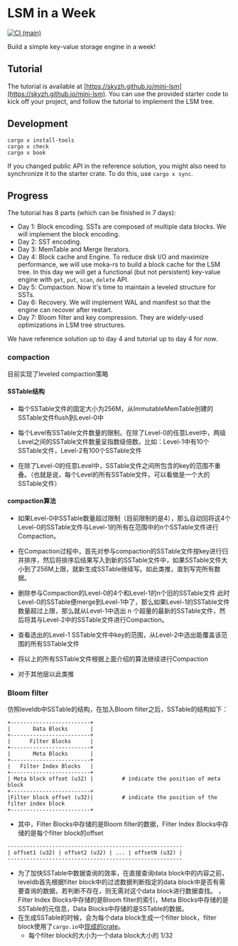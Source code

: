 # LSM in a Week

[![CI (main)](https://github.com/skyzh/mini-lsm/actions/workflows/main.yml/badge.svg)](https://github.com/skyzh/mini-lsm/actions/workflows/main.yml)

Build a simple key-value storage engine in a week!

## Tutorial

The tutorial is available at [https://skyzh.github.io/mini-lsm](https://skyzh.github.io/mini-lsm). You can use the provided starter
code to kick off your project, and follow the tutorial to implement the LSM tree.

## Development

```
cargo x install-tools
cargo x check
cargo x book
```

If you changed public API in the reference solution, you might also need to synchronize it to the starter crate.
To do this, use `cargo x sync`.

## Progress

The tutorial has 8 parts (which can be finished in 7 days):

* Day 1: Block encoding. SSTs are composed of multiple data blocks. We will implement the block encoding.
* Day 2: SST encoding.
* Day 3: MemTable and Merge Iterators.
* Day 4: Block cache and Engine. To reduce disk I/O and maximize performance, we will use moka-rs to build a block cache
  for the LSM tree. In this day we will get a functional (but not persistent) key-value engine with `get`, `put`, `scan`,
  `delete` API.
* Day 5: Compaction. Now it's time to maintain a leveled structure for SSTs.
* Day 6: Recovery. We will implement WAL and manifest so that the engine can recover after restart.
* Day 7: Bloom filter and key compression. They are widely-used optimizations in LSM tree structures.

We have reference solution up to day 4 and tutorial up to day 4 for now.

### compaction

目前实现了leveled compaction策略

#### SSTable结构

- 每个SSTable文件的固定大小为256M，从ImmutableMemTable创建的SSTable文件flush到Level-0中

- 每个Level有SSTable文件数量的限制。在除了Level-0的任意Level中，两级Level之间的SSTable文件数量呈指数级倍数。比如：Level-1中有10个SSTable文件，Level-2有100个SSTable文件

- 在除了Level-0的任意Level中，SSTable文件之间所包含的key的范围不重叠。（也就是说，每个Level的所有SSTable文件，可以看做是一个大的SSTable文件）

#### compaction算法

- 如果Level-0中SSTable数量超过限制（目前限制的是4），那么自动回将这4个Level-0的SSTable文件与Level-1的所有在范围中的n个SSTable文件进行Compaction。

- 在Compaction过程中，首先对参与compaction的SSTable文件按key进行归并排序，然后将排序后结果写入到新的SSTable文件中，如果SSTable文件大小到了256M上限，就新生成SSTable继续写。如此类推，直到写完所有数据。

- 删除参与Compaction的Level-0的4个和Level-1的n个旧的SSTable文件 此时Level-0的SSTable便merge到Level-1中了，那么如果Level-1的SSTable文件数量超过上限，那么就从Level-1中选出 n 个超量的最新的SSTable文件，然后将其与Level-2中的SSTable文件进行Compaction。

- 查看选出的Level-1 SSTable文件中key的范围，从Level-2中选出能覆盖该范围的所有SSTable文件

- 将以上的所有SSTable文件根据上面介绍的算法继续进行Compaction

- 对于其他层以此类推

### Bloom filter
仿照leveldb中SSTable的结构，在加入Bloom filter之后，SSTable的结构如下：
```shell
+-------------------------+
|       Data Blocks       |
+-------------------------+
|      Filter Blocks      |
+-------------------------+
|       Meta Blocks       |
+-------------------------+
|   Filter Index Blocks   |
+-------------------------+
| Meta block offset (u32) |			# indicate the position of meta block
+-------------------------+
|Filter block offset (u32)|			# indicate the position of the filter index block
+-------------------------+
```
- 其中，Filter Blocks中存储的是Bloom filter的数据，Filter Index Blocks中存储的是每个filter block的offset
```
-------------------------------------------------------
| offset1 (u32) | offset2 (u32) | ... | offsetN (u32) |
-------------------------------------------------------
```
- 为了加快SSTable中数据查询的效率，在直接查询data block中的内容之前，leveldb首先根据filter block中的过滤数据判断指定的data block中是否有需要查询的数据，若判断不存在，则无需对这个data block进行数据查找。
，Filter Index Blocks中存储的是Bloom filter的索引，Meta Blocks中存储的是SSTable的元信息，Data Blocks中存储的是SSTable的数据。
- 在生成SSTable的时候，会为每个data block生成一个filter block，filter block使用了`cargo.io`中[现成的crate](https://docs.rs/bloomfilter/latest/bloomfilter/struct.Bloom.html)。
  - 每个filter block的大小为一个data block大小的 1/32